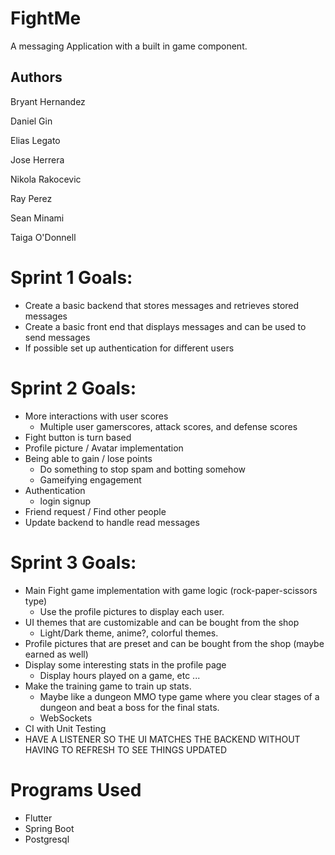# FightMe

A messaging Application with a built in game component.

## Authors

Bryant Hernandez

Daniel Gin

Elias Legato

Jose Herrera

Nikola Rakocevic

Ray Perez

Sean Minami

Taiga O'Donnell

# Sprint 1 Goals:

- Create a basic backend that stores messages and retrieves stored messages
- Create a basic front end that displays messages and can be used to send messages
- If possible set up authentication for different users

# Sprint 2 Goals: 

- More interactions with user scores
    - Multiple user gamerscores, attack scores, and defense scores
- Fight button is turn based
- Profile picture / Avatar implementation
- Being able to gain / lose points 
    - Do something to stop spam and botting somehow
    - Gameifying engagement
- Authentication 
    - login signup 
- Friend request / Find other people
- Update backend to handle read messages

# Sprint 3 Goals: 

- Main Fight game implementation with game logic (rock-paper-scissors type)
    - Use the profile pictures to display each user.
- UI themes that are customizable and can be bought from the shop
    - Light/Dark theme, anime?, colorful themes.
- Profile pictures that are preset and can be bought from the shop (maybe earned as well)
- Display some interesting stats in the profile page
    - Display hours played on a game, etc ...
- Make the training game to train up stats.
    - Maybe like a dungeon MMO type game where you clear stages of a dungeon and beat a boss for the final stats.
    - WebSockets
- CI with Unit Testing
- HAVE A LISTENER SO THE UI MATCHES THE BACKEND WITHOUT HAVING TO REFRESH TO SEE THINGS UPDATED

# Programs Used
- Flutter
- Spring Boot
- Postgresql
